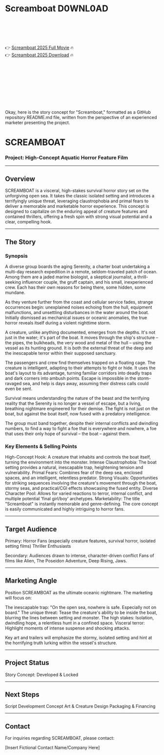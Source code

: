 # Screamboat D0WNL0AD

<br><br><br><br>


👉 <a href="https://Dustin-raylaretua1979.github.io/zjhckwoyme/">Screamboat 2025 Full Movie</a> 🔥
<br>
👉 <a href="https://Dustin-raylaretua1979.github.io/zjhckwoyme/">Screamboat 2025 Download</a> 🔥


<br><br><br><br><br><br><br><br>


Okay, here is the story concept for "Screamboat," formatted as a GitHub repository README.md file, written from the perspective of an experienced marketer presenting the project.


# SCREAMBOAT

### Project: High-Concept Aquatic Horror Feature Film

---

## Overview

SCREAMBOAT is a visceral, high-stakes survival horror story set on the unforgiving open sea. It takes the classic isolated setting and introduces a terrifyingly unique threat, leveraging claustrophobia and primal fears to deliver a memorable and marketable horror experience. This concept is designed to capitalize on the enduring appeal of creature features and contained thrillers, offering a fresh spin with strong visual potential and a clear, compelling hook.

---

## The Story

### Synopsis

A diverse group boards the aging Serenity, a charter boat undertaking a multi-day research expedition in a remote, seldom-traveled patch of ocean. Among them are a jaded marine biologist, a skeptical journalist, a thrill-seeking influencer couple, the gruff captain, and his small, inexperienced crew. Each has their own reasons for being there, some hidden, some mundane.

As they venture further from the coast and cellular service fades, strange occurrences begin: unexplained noises echoing from the hull, equipment malfunctions, and unsettling disturbances in the water around the boat. Initially dismissed as mechanical issues or oceanic anomalies, the true horror reveals itself during a violent nighttime storm.

A creature, unlike anything documented, emerges from the depths. It's not just in the water; it's part of the boat. It moves through the ship's structure – the pipes, the bulkheads, the very wood and metal of the hull – using the vessel as its hunting ground. It is both the external threat of the deep and the inescapable terror within their supposed sanctuary.

The passengers and crew find themselves trapped on a floating cage. The creature is intelligent, adapting to their attempts to fight or hide. It uses the boat's layout to its advantage, turning familiar corridors into deadly traps and dark corners into ambush points. Escape is impossible in the storm-ravaged sea, and help is days away, assuming their distress calls could even be sent.

Survival means understanding the nature of the beast and the terrifying reality that the Serenity is no longer a vessel of escape, but a living, breathing nightmare engineered for their demise. The fight is not just on the boat, but against the boat itself, now fused with a predatory intelligence.

The group must band together, despite their internal conflicts and dwindling numbers, to find a way to fight a foe that is everywhere and nowhere, a foe that uses their only hope of survival – the boat – against them.

### Key Elements & Selling Points

   High-Concept Hook: A creature that inhabits and controls the boat itself, turning the environment into the monster.
   Intense Claustrophobia: The boat setting provides a natural, inescapable trap, heightening tension and vulnerability.
   Primal Fears: Combines fear of the deep sea, enclosed spaces, and an intelligent, relentless predator.
   Strong Visuals: Opportunities for striking sequences involving the creature's movement through the boat, stormy seas, and practical/CGI effects showcasing the fused entity.
   Diverse Character Pool: Allows for varied reactions to terror, internal conflict, and multiple potential 'final girl/boy' archetypes.
   Marketability: The title "Screamboat" is instantly memorable and genre-defining. The core concept is easily communicated and highly intriguing to horror fans.

---

## Target Audience

Primary:
   Horror Fans (especially creature features, survival horror, isolated setting films)
   Thriller Enthusiasts

Secondary:
   Audiences drawn to intense, character-driven conflict
   Fans of films like Alien, The Poseidon Adventure, Deep Rising, Jaws.

---

## Marketing Angle

Position SCREAMBOAT as the ultimate oceanic nightmare. The marketing will focus on:

   The inescapable trap: "On the open sea, nowhere is safe. Especially not on board."
   The unique threat: Tease the creature's ability to be inside the boat, blurring the lines between setting and monster.
   The high stakes: Isolation, dwindling hope, a relentless hunt in a confined space.
   Visceral terror: Highlight moments of intense suspense and shocking attacks.

Key art and trailers will emphasize the stormy, isolated setting and hint at the horrifying truth lurking within the vessel's structure.

---

## Project Status

Story Concept: Developed & Locked

---

## Next Steps

   Script Development
   Concept Art & Creature Design
   Packaging & Financing

---

## Contact

For inquiries regarding SCREAMBOAT, please contact:

[Insert Fictional Contact Name/Company Here]


